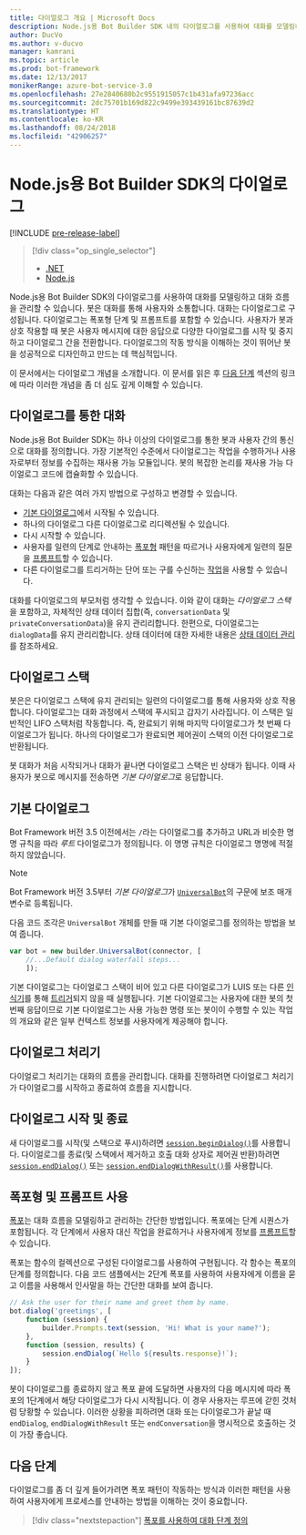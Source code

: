 ```yaml
---
title: 다이얼로그 개요 | Microsoft Docs
description: Node.js용 Bot Builder SDK 내의 다이얼로그를 사용하여 대화를 모델링하고 대화 흐름을 관리하는 방법에 대해 알아봅니다.
author: DucVo
ms.author: v-ducvo
manager: kamrani
ms.topic: article
ms.prod: bot-framework
ms.date: 12/13/2017
monikerRange: azure-bot-service-3.0
ms.openlocfilehash: 27e2840680b2c9551915057c1b431afa97236acc
ms.sourcegitcommit: 2dc75701b169d822c9499e393439161bc87639d2
ms.translationtype: HT
ms.contentlocale: ko-KR
ms.lasthandoff: 08/24/2018
ms.locfileid: "42906257"
---
```

# <a name="dialogs-in-the-bot-builder-sdk-for-nodejs"></a>Node.js용 Bot Builder SDK의 다이얼로그

[!INCLUDE [pre-release-label](../includes/pre-release-label-v3.md)]

> [!div class="op_single_selector"]
> - [.NET](../dotnet/bot-builder-dotnet-dialogs.md)
> - [Node.js](../nodejs/bot-builder-nodejs-dialog-overview.md)

Node.js용 Bot Builder SDK의 다이얼로그를 사용하여 대화를 모델링하고 대화 흐름을 관리할 수 있습니다. 봇은 대화를 통해 사용자와 소통합니다. 대화는 다이얼로그로 구성됩니다. 다이얼로그는 폭포형 단계 및 프롬프트를 포함할 수 있습니다. 사용자가 봇과 상호 작용할 때 봇은 사용자 메시지에 대한 응답으로 다양한 다이얼로그를 시작 및 중지하고 다이얼로그 간을 전환합니다. 다이얼로그의 작동 방식을 이해하는 것이 뛰어난 봇을 성공적으로 디자인하고 만드는 데 핵심적입니다. 

이 문서에서는 다이얼로그 개념을 소개합니다. 이 문서를 읽은 후 [다음 단계](#next-steps) 섹션의 링크에 따라 이러한 개념을 좀 더 심도 깊게 이해할 수 있습니다.

## <a name="conversations-through-dialogs"></a>다이얼로그를 통한 대화

Node.js용 Bot Builder SDK는 하나 이상의 다이얼로그를 통한 봇과 사용자 간의 통신으로 대화를 정의합니다. 가장 기본적인 수준에서 다이얼로그는 작업을 수행하거나 사용자로부터 정보를 수집하는 재사용 가능 모듈입니다. 봇의 복잡한 논리를 재사용 가능 다이얼로그 코드에 캡슐화할 수 있습니다.

대화는 다음과 같은 여러 가지 방법으로 구성하고 변경할 수 있습니다.

- [기본 다이얼로그](#default-dialog)에서 시작될 수 있습니다.
- 하나의 다이얼로그 다른 다이얼로그로 리디렉션될 수 있습니다.
- 다시 시작할 수 있습니다.
- 사용자를 일련의 단계로 안내하는 [폭포형](bot-builder-nodejs-dialog-waterfall.md) 패턴을 따르거나 사용자에게 일련의 질문을 [프롬프트](bot-builder-nodejs-dialog-prompt.md)할 수 있습니다.
- 다른 다이얼로그를 트리거하는 단어 또는 구를 수신하는 [작업](bot-builder-nodejs-dialog-actions.md)을 사용할 수 있습니다. 

대화를 다이얼로그의 부모처럼 생각할 수 있습니다. 이와 같이 대화는 *다이얼로그 스택*을 포함하고, 자체적인 상태 데이터 집합(즉, `conversationData` 및 `privateConversationData`)을 유지 관리리합니다. 한편으로, 다이얼로그는 `dialogData`를 유지 관리리합니다. 상태 데이터에 대한 자세한 내용은 [상태 데이터 관리](bot-builder-nodejs-state.md)를 참조하세요.

## <a name="dialog-stack"></a>다이얼로그 스택

봇은은 다이얼로그 스택에 유지 관리되는 일련의 다이얼로그를 통해 사용자와 상호 작용합니다. 다이얼로그는 대화 과정에서 스택에 푸시되고 갑자기 사라집니다. 이 스택은 일반적인 LIFO 스택처럼 작동합니다. 즉, 완료되기 위해 마지막 다이얼로그가 첫 번째 다이얼로그가 됩니다. 하나의 다이얼로그가 완료되면 제어권이 스택의 이전 다이얼로그로 반환됩니다.

봇 대화가 처음 시작되거나 대화가 끝나면 다이얼로그 스택은 빈 상태가 됩니다. 이때 사용자가 봇으로 메시지를 전송하면 *기본 다이얼로그*로 응답합니다.

## <a name="default-dialog"></a>기본 다이얼로그

Bot Framework 버전 3.5 이전에서는 `/`라는 다이얼로그를 추가하고 URL과 비슷한 명명 규칙을 따라 *루트* 다이얼로그가 정의됩니다. 이 명명 규칙은 다이얼로그 명명에 적절하지 않았습니다. 

> [!NOTE]
> Bot Framework 버전 3.5부터 *기본 다이얼로그*가 [`UniversalBot`](https://docs.botframework.com/en-us/node/builder/chat-reference/classes/_botbuilder_d_.universalbot.html#constructor)의 구문에 보조 매개 변수로 등록됩니다.  

다음 코드 조각은 `UniversalBot` 개체를 만들 때 기본 다이얼로그를 정의하는 방법을 보여 줍니다.

```javascript
var bot = new builder.UniversalBot(connector, [
    //...Default dialog waterfall steps...
    ]);
```

기본 다이얼로그는 다이얼로그 스택이 비어 있고 다른 다이얼로그가 LUIS 또는 다른 [인식기](bot-builder-nodejs-recognize-intent-messages.md)를 통해 [트리거](bot-builder-nodejs-dialog-actions.md)되지 않을 때 실행됩니다. 기본 다이얼로그는 사용자에 대한 봇의 첫 번째 응답이므로 기본 다이얼로그는 사용 가능한 명령 또는 봇이이 수행할 수 있는 작업의 개요와 같은 일부 컨텍스트 정보를 사용자에게 제공해야 합니다.

## <a name="dialog-handlers"></a>다이얼로그 처리기

다이얼로그 처리기는 대화의 흐름을 관리합니다. 대화를 진행하려면 다이얼로그 처리기가 다이얼로그를 시작하고 종료하여 흐름을 지시합니다. 

## <a name="starting-and-ending-dialogs"></a>다이얼로그 시작 및 종료

새 다이얼로그를 시작(및 스택으로 푸시)하려면 [`session.beginDialog()`](http://docs.botframework.com/en-us/node/builder/chat-reference/classes/_botbuilder_d_.session#begindialog)를 사용합니다. 다이얼로그를 종료(및 스택에서 제거하고 호출 대화 상자로 제어권 반환)하려면 [`session.endDialog()`](http://docs.botframework.com/en-us/node/builder/chat-reference/classes/_botbuilder_d_.session#enddialog) 또는 [`session.endDialogWithResult()`](http://docs.botframework.com/en-us/node/builder/chat-reference/classes/_botbuilder_d_.session#enddialogwithresult)를 사용합니다. 

## <a name="using-waterfalls-and-prompts"></a>폭포형 및 프롬프트 사용

[폭포](bot-builder-nodejs-dialog-waterfall.md)는 대화 흐름을 모델링하고 관리하는 간단한 방법입니다. 폭포에는 단계 시퀀스가 포함됩니다. 각 단계에서 사용자 대신 작업을 완료하거나 사용자에게 정보를 [프롬프트](bot-builder-nodejs-dialog-prompt.md)할 수 있습니다.

폭포는 함수의 컬렉션으로 구성된 다이얼로그를 사용하여 구현됩니다. 각 함수는 폭포의 단계를 정의합니다. 다음 코드 샘플에서는 2단계 폭포를 사용하여 사용자에게 이름을 묻고 이름을 사용해서 인사말을 하는 간단한 대화를 보여 줍니다.

```javascript
// Ask the user for their name and greet them by name.
bot.dialog('greetings', [
    function (session) {
        builder.Prompts.text(session, 'Hi! What is your name?');
    },
    function (session, results) {
        session.endDialog(`Hello ${results.response}!`);
    }
]);
```

봇이 다이얼로그를 종료하지 않고 폭포 끝에 도달하면 사용자의 다음 메시지에 따라 폭포의 1단계에서 해당 다이얼로그가 다시 시작됩니다. 이 경우 사용자는 루프에 갇힌 것처럼 당황할 수 있습니다. 이러한 상황을 피하려면 대화 또는 다이얼로그가 끝날 때 `endDialog`, `endDialogWithResult` 또는 `endConversation`을 명시적으로 호출하는 것이 가장 좋습니다.

## <a name="next-steps"></a>다음 단계

다이얼로그를 좀 더 깊게 들어가려면 폭포 패턴이 작동하는 방식과 이러한 패턴을 사용하여 사용자에게 프로세스를 안내하는 방법을 이해하는 것이 중요합니다.

> [!div class="nextstepaction"]
> [폭포를 사용하여 대화 단계 정의](bot-builder-nodejs-dialog-waterfall.md)
